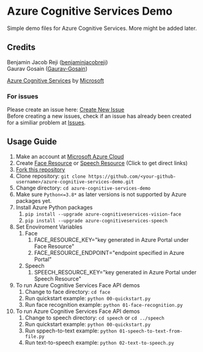 # Azure Cognitive Services Demo

Simple demo files for Azure Cognitive Services. More might be added later.

## Credits

Benjamin Jacob Reji ([benjaminjacobreji](https://github.com/benjaminjacobreji))  
Gaurav Gosain ([Gaurav-Gosain](https://github.com/Gaurav-Gosain))  

[Azure Cognitive Services](https://azure.microsoft.com/en-us/services/cognitive-services/) by [Microsoft](https://www.microsoft.com/)

### For issues

Please create an issue here: [Create New Issue](https://github.com/benjaminjacobreji/azure-cognitive-services-demo/issues/new)  
Before creating a new issues, check if an issue has already been created for a similiar problem at [Issues](https://github.com/benjaminjacobreji/azure-cognitive-services-demo/issues).

## Usage Guide

1. Make an account at [Microsoft Azure Cloud](https://portal.azure.com/)
2. Create [Face Resource](https://portal.azure.com/#create/Microsoft.CognitiveServicesFace) or [Speech Resource](https://portal.azure.com/#create/Microsoft.CognitiveServicesSpeechServices) (Click to get direct links)
3. [Fork this repository](https://github.com/benjaminjacobreji/azure-cognitive-services-demo/fork)
4. Clone repository: ```git clone https://github.com/<your-github-username>/azure-cognitive-services-demo.git```
5. Change directory: ```cd azure-cognitive-services-demo```
6. Make sure ```Python<=3.8*``` as later versions is not supported by Azure packages yet.
7. Install Azure Python packages
   1. ```pip install --upgrade azure-cognitiveservices-vision-face```
   2. ```pip install --upgrade azure-cognitiveservices-speech```
8. Set Enoviroment Variables
   1. Face
      1. FACE_RESOURCE_KEY="key generated in Azure Portal under Face Resource"
      2. FACE_RESOURCE_ENDPOINT="endpoint specified in Azure Portal"
   2. Speech
      1. SPEECH_RESOURCE_KEY="key generated in Azure Portal under Speech Resource"
9. To run Azure Cognitive Services Face API demos
   1. Change to face directory: ```cd face```
   2. Run quickstart example: ```python 00-quickstart.py```
   3. Run face recognition example: ```python 01-face-recognition.py```
10. To run Azure Cognitive Services Face API demos
    1. Change to speech directory: ```cd speech``` or ```cd ../speech```
    2. Run quickstart example: ```python 00-quickstart.py```
    3. Run sppech-to-text example: ```python 01-speech-to-text-from-file.py```
    4. Run text-to-speech example: ```python 02-text-to-speech.py```
